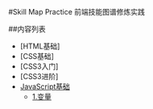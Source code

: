 #Skill Map Practice
前端技能图谱修炼实践

##内容列表
- [HTML基础]
- [CSS基础]
- [CSS3入门]
- [CSS3进阶]
- [JavaScript基础](JavascriptBeginner)
    - [1.变量](JavascriptBeginner/1.md)

